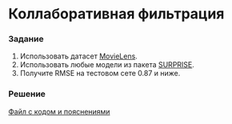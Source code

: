 # Коллаборативная фильтрация

### Задание
1. Использовать датасет [MovieLens](https://grouplens.org/datasets/movielens/latest/).
2. Использовать любые модели из пакета [SURPRISE](https://surpriselib.com/).
3. Получите RMSE на тестовом сете 0.87 и ниже.

### Решение
[Файл с кодом и пояснениями](/Projects/06_Recommendation_systems/02_Collaborative_filtering/Solution.ipynb)
